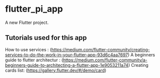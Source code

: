 # flutter_pi_app

A new Flutter project.

## Tutorials used for this app

How to use services : (https://medium.com/flutter-community/creating-services-to-do-the-work-in-your-flutter-app-93d6c4aa7697)
A beginners guide to flutter architectur : (https://medium.com/flutter-community/a-beginners-guide-to-architecting-a-flutter-app-1e9053211a74)
Creating cards list: (https://gallery.flutter.dev/#/demo/card)

